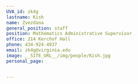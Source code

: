```yaml
---
UVA_id: zk4g
lastname: Kish
name: Zvezdana
general_position: staff
position: Mathematics Administrative Supervisor
office: 214 Kerchof Hall
phone: 434-924-4937
email: zk4g@virginia.edu
image: __SITE_URL__/img/people/Kish.jpg
personal_page:


---
```

